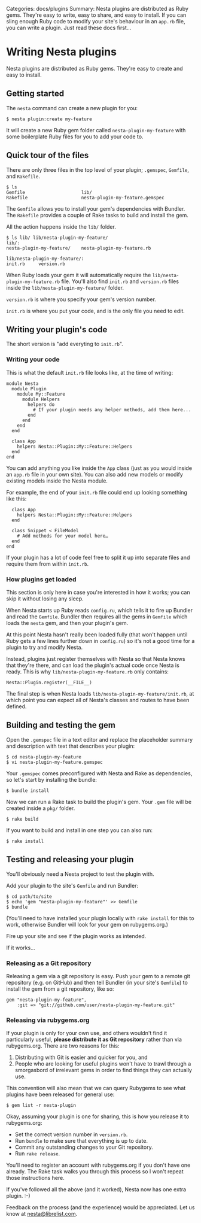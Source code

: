 Categories: docs/plugins
Summary: Nesta plugins are distributed as Ruby gems. They're easy to write, easy to share, and easy to install. If you can sling enough Ruby code to modify your site's behaviour in an `app.rb` file, you can write a plugin. Just read these docs first...

# Writing Nesta plugins

Nesta plugins are distributed as Ruby gems. They're easy to create and
easy to install.

## Getting started

The `nesta` command can create a new plugin for you:

    $ nesta plugin:create my-feature

It will create a new Ruby gem folder called `nesta-plugin-my-feature`
with some boilerplate Ruby files for you to add your code to.

## Quick tour of the files

There are only three files in the top level of your plugin; `.gemspec`,
`Gemfile`, and `Rakefile`.

    $ ls
    Gemfile                     lib/
    Rakefile                    nesta-plugin-my-feature.gemspec

The `Gemfile` allows you to install your gem's dependencies with
Bundler. The `Rakefile` provides a couple of Rake tasks to build and
install the gem.

All the action happens inside the `lib/` folder.

    $ ls lib/ lib/nesta-plugin-my-feature/
    lib/:
    nesta-plugin-my-feature/    nesta-plugin-my-feature.rb

    lib/nesta-plugin-my-feature/:
    init.rb     version.rb

When Ruby loads your gem it will automatically require the
`lib/nesta-plugin-my-feature.rb` file. You'll also find `init.rb` and
`version.rb` files inside the `lib/nesta-plugin-my-feature/` folder.

`version.rb` is where you specify your gem's version number.

`init.rb` is where you put your code, and is the only file you need to edit.

## Writing your plugin's code

The short version is "add everyting to `init.rb`".

### Writing your code

This is what the default `init.rb` file looks like, at the time of writing:

    module Nesta
      module Plugin
        module My::Feature
          module Helpers
            helpers do
              # If your plugin needs any helper methods, add them here...
            end 
          end
        end
      end

      class App
        helpers Nesta::Plugin::My::Feature::Helpers
      end
    end

You can add anything you like inside the `App` class (just as you would
inside an `app.rb` file in your own site). You can also add new models
or modify existing models inside the Nesta module.

For example, the end of your `init.rb` file could end up looking
something like this:

      class App
        helpers Nesta::Plugin::My::Feature::Helpers
      end

      class Snippet < FileModel
        # Add methods for your model here…
      end
    end

If your plugin has a lot of code feel free to split it up into separate
files and require them from within `init.rb`.

### How plugins get loaded

This section is only here in case you're interested in how it works; you
can skip it without losing any sleep.

When Nesta starts up Ruby reads `config.ru`, which tells it to fire up
Bundler and read the `Gemfile`. Bundler then requires all the gems in
`Gemfile` which loads the `nesta` gem, and then your plugin's gem.

At this point Nesta hasn't really been loaded fully (that won't happen
until Ruby gets a few lines further down in `config.ru`) so it's not a
good time for a plugin to try and modify Nesta.

Instead, plugins just register themselves with Nesta so that Nesta knows
that they're there, and can load the plugin's actual code once Nesta is
ready. This is why `lib/nesta-plugin-my-feature.rb` only contains:

    Nesta::Plugin.register(__FILE__)

The final step is when Nesta loads `lib/nesta-plugin-my-feature/init.rb`,
at which point you can expect all of Nesta's classes and routes to have
been defined.

## Building and testing the gem

Open the `.gemspec` file in a text editor and replace the placeholder
summary and description with text that describes your plugin:

    $ cd nesta-plugin-my-feature
    $ vi nesta-plugin-my-feature.gemspec

Your `.gemspec` comes preconfigured with Nesta and Rake as dependencies,
so let's start by installing the bundle:

    $ bundle install

Now we can run a Rake task to build the plugin's gem. Your `.gem` file
will be created inside a `pkg/` folder.

    $ rake build

If you want to build and install in one step you can also run:

    $ rake install

## Testing and releasing your plugin

You'll obviously need a Nesta project to test the plugin with. 

Add your plugin to the site's `Gemfile` and run Bundler:

    $ cd path/to/site
    $ echo 'gem "nesta-plugin-my-feature"' >> Gemfile
    $ bundle

(You'll need to have installed your plugin locally with `rake install`
for this to work, otherwise Bundler will look for your gem on
rubygems.org.)

Fire up your site and see if the plugin works as intended.

If it works...

### Releasing as a Git repository

Releasing a gem via a git repository is easy. Push your gem to a remote
git repository (e.g. on GitHub) and then tell Bundler (in your site's
`Gemfile`) to install the gem from a git repository, like so:

    gem "nesta-plugin-my-feature", 
        :git => "git://github.com/user/nesta-plugin-my-feature.git"

### Releasing via rubygems.org

If your plugin is only for your own use, and others wouldn't find it
particularly useful, **please distribute it as Git repository** rather
than via rubygems.org. There are two reasons for this:

1. Distributing with Git is easier and quicker for you, and
2. People who are looking for useful plugins won't have to trawl through
   a smorgasbord of irrelevant gems in order to find things they can
   actually use.

This convention will also mean that we can query Rubygems to see what
plugins have been released for general use:

    $ gem list -r nesta-plugin

Okay, assuming your plugin is one for sharing, this is how you release
it to rubygems.org:

- Set the correct version number in `version.rb`.
- Run `bundle` to make sure that everything is up to date.
- Commit any outstanding changes to your Git repository.
- Run `rake release`.

You'll need to register an account with rubygems.org if you don't have
one already. The Rake task walks you through this process so I won't
repeat those instructions here.

If you've followed all the above (and it worked), Nesta now has one extra
plugin. :-)

Feedback on the process (and the experience) would be appreciated. Let
us know at <nesta@librelist.com>.
